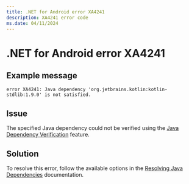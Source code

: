 ```yaml
---
title: .NET for Android error XA4241
description: XA4241 error code
ms.date: 04/11/2024
---
```

# .NET for Android error XA4241

## Example message

```
error XA4241: Java dependency 'org.jetbrains.kotlin:kotlin-stdlib:1.9.0' is not satisfied.
```

## Issue

The specified Java dependency could not be verified using the
[Java Dependency Verification](../features/maven/java-dependency-verification.md)
feature.

## Solution

To resolve this error, follow the available options in the
[Resolving Java Dependencies](../features/maven/resolving-java-dependencies.md)
documentation.
